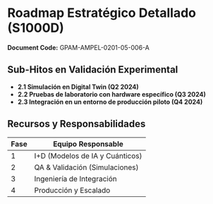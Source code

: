 # Roadmap Estratégico Detallado (S1000D)

**Document Code:** GPAM-AMPEL-0201-05-006-A

## Sub-Hitos en Validación Experimental

- **2.1 Simulación en Digital Twin (Q2 2024)**
- **2.2 Pruebas de laboratorio con hardware específico (Q3 2024)**
- **2.3 Integración en un entorno de producción piloto (Q4 2024)**

## Recursos y Responsabilidades

| Fase | Equipo Responsable |
|------|--------------------|
| 1 | I+D (Modelos de IA y Cuánticos) |
| 2 | QA & Validación (Simulaciones) |
| 3 | Ingeniería de Integración |
| 4 | Producción y Escalado |
